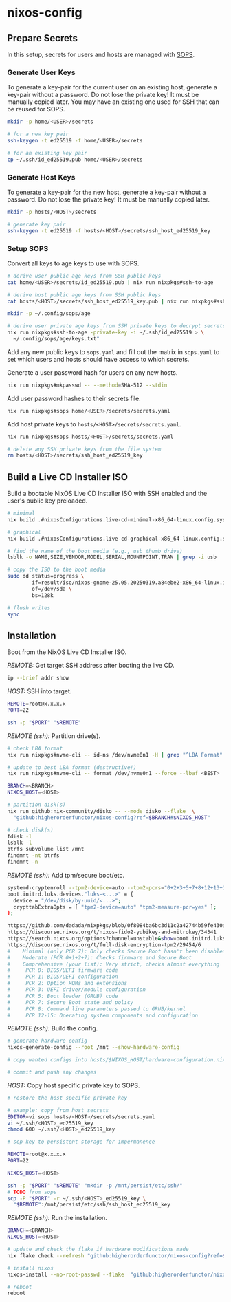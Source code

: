 # nixos-config

## Prepare Secrets

In this setup, secrets for users and hosts are managed with
[SOPS](https://github.com/Mic92/sops-nix).

### Generate User Keys

To generate a key-pair for the current user on an existing host, generate a
key-pair without a password.  Do not lose the private key!  It must be
manually copied later.  You may have an existing one used for SSH that can be
reused for SOPS.

```sh
mkdir -p home/<USER>/secrets

# for a new key pair
ssh-keygen -t ed25519 -f home/<USER>/secrets

# for an existing key pair
cp ~/.ssh/id_ed25519.pub home/<USER>/secrets
```

### Generate Host Keys

To generate a key-pair for the new host, generate a key-pair without a password.
Do not lose the private key!  It must be manually copied later.

```sh
mkdir -p hosts/<HOST>/secrets

# generate key pair
ssh-keygen -t ed25519 -f hosts/<HOST>/secrets/ssh_host_ed25519_key
```

### Setup SOPS

Convert all keys to age keys to use with SOPS.

```sh
# derive user public age keys from SSH public keys
cat home/<USER>/secrets/id_ed25519.pub | nix run nixpkgs#ssh-to-age

# derive host public age keys from SSH public keys
cat hosts/<HOST>/secrets/ssh_host_ed25519_key.pub | nix run nixpkgs#ssh-to-age

mkdir -p ~/.config/sops/age

# derive user private age keys from SSH private keys to decrypt secrets locally
nix run nixpkgs#ssh-to-age -private-key -i ~/.ssh/id_ed25519 > \
  ~/.config/sops/age/keys.txt"
```

Add any new public keys to `sops.yaml` and fill out the matrix in `sops.yaml`
to set which users and hosts should have access to which secrets.

Generate a user password hash for users on any new hosts.

```sh
nix run nixpkgs#mkpasswd -- --method=SHA-512 --stdin
```

Add user password hashes to their secrets file.

```sh
nix run nixpkgs#sops home/<USER>/secrets/secrets.yaml
```

Add host private keys to `hosts/<HOST>/secrets/secrets.yaml`.

```sh
nix run nixpkgs#sops hosts/<HOST>/secrets/secrets.yaml

# delete any SSH private keys from the file system
rm hosts/<HOST>/secrets/ssh_host_ed25519_key
```

## Build a Live CD Installer ISO

Build a bootable NixOS Live CD Installer ISO with SSH enabled and the user's public
key preloaded.

```sh
# minimal
nix build .#nixosConfigurations.live-cd-minimal-x86_64-linux.config.system.build.isoImage

# graphical
nix build .#nixosConfigurations.live-cd-graphical-x86_64-linux.config.system.build.isoImage

# find the name of the boot media (e.g., usb thumb drive)
lsblk -o NAME,SIZE,VENDOR,MODEL,SERIAL,MOUNTPOINT,TRAN | grep -i usb

# copy the ISO to the boot media
sudo dd status=progress \
        if=result/iso/nixos-gnome-25.05.20250319.a84ebe2-x86_64-linux.iso \
        of=/dev/sda \
        bs=128k

# flush writes
sync
```

## Installation

Boot from the NixOS Live CD Installer ISO.

*REMOTE:* Get target SSH address after booting the live CD.

```sh
ip --brief addr show
```

*HOST:* SSH into target.

```sh
REMOTE=root@x.x.x.x
PORT=22

ssh -p "$PORT" "$REMOTE"
```

*REMOTE (ssh):* Partition drive(s).

```sh
# check LBA format
nix run nixpkgs#nvme-cli -- id-ns /dev/nvme0n1 -H | grep "^LBA Format"

# update to best LBA format (destructive!)
nix run nixpkgs#nvme-cli -- format /dev/nvme0n1 --force --lbaf <BEST>

BRANCH=<BRANCH>
NIXOS_HOST=<HOST>

# partition disk(s)
nix run github:nix-community/disko -- --mode disko --flake  \
  "github:higherorderfunctor/nixos-config?ref=$BRANCH#$NIXOS_HOST"

# check disk(s)
fdisk -l
lsblk -l
btrfs subvolume list /mnt
findmnt -nt btrfs
findmnt -n
```

*REMOTE (ssh):* Add tpm/secure boot/etc.

```sh
systemd-cryptenroll --tpm2-device=auto --tpm2-pcrs="0+2+3+5+7+8+12+13+14+15:sha256=0000000000000000000000000000000000000000000000000000000000000000" /dev/<root-partition>
boot.initrd.luks.devices."luks-<...>" = {
  device = "/dev/disk/by-uuid/<...>";
  crypttabExtraOpts = [ "tpm2-device=auto" "tpm2-measure-pcr=yes" ];
};

https://github.com/dadada/nixpkgs/blob/0f8084ba6bc3d11c2a42744b59fe430a3e2bc127/nixos/doc/manual/configuration/luks-file-systems.section.md
https://discourse.nixos.org/t/nixos-fido2-yubikey-and-nitrokey/34341
https://search.nixos.org/options?channel=unstable&show=boot.initrd.luks.devices.%3Cname%3E.fido2.passwordLess&from=0&size=50&sort=relevance&type=packages&query=boot.initrd.luks
https://discourse.nixos.org/t/full-disk-encryption-tpm2/29454/6
#    Minimal (only PCR 7): Only checks Secure Boot hasn't been disabled
#    Moderate (PCR 0+1+2+7): Checks firmware and Secure Boot
#    Comprehensive (your list): Very strict, checks almost everything
#     PCR 0: BIOS/UEFI firmware code
#     PCR 1: BIOS/UEFI configuration
#     PCR 2: Option ROMs and extensions
#     PCR 3: UEFI driver/module configuration
#     PCR 5: Boot loader (GRUB) code
#     PCR 7: Secure Boot state and policy
#     PCR 8: Command line parameters passed to GRUB/kernel
#     PCR 12-15: Operating system components and configuration
```

*REMOTE (ssh):* Build the config.

```sh
# generate hardware config
nixos-generate-config --root /mnt --show-hardware-config

# copy wanted configs into hosts/$NIXOS_HOST/hardware-configuration.nix

# commit and push any changes
```

*HOST:* Copy host specific private key to SOPS.

```sh
# restore the host specific private key

# example: copy from host secrets
EDITOR=vi sops hosts/<HOST>/secrets/secrets.yaml
vi ~/.ssh/<HOST>_ed25519_key
chmod 600 ~/.ssh/<HOST>_ed25519_key

# scp key to persistent storage for impermanence

REMOTE=root@x.x.x.x
PORT=22

NIXOS_HOST=<HOST>

ssh -p "$PORT" "$REMOTE" "mkdir -p /mnt/persist/etc/ssh/"
# TODO from sops
scp -P "$PORT" -r ~/.ssh/<HOST>_ed25519_key \
  "$REMOTE":/mnt/persist/etc/ssh/ssh_host_ed25519_key
```

*REMOTE (ssh):* Run the installation.

```sh
BRANCH=<BRANCH>
NIXOS_HOST=<HOST>

# update and check the flake if hardware modifications made
nix flake check --refresh "github:higherorderfunctor/nixos-config?ref=$BRANCH"

# install nixos
nixos-install --no-root-passwd --flake  "github:higherorderfunctor/nixos-config?ref=$BRANCH#$NIXOS_HOST"

# reboot
reboot
````
